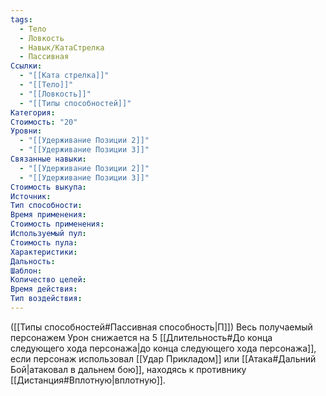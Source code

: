 ```yaml
---
tags:
  - Тело
  - Ловкость
  - Навык/КатаСтрелка
  - Пассивная
Ссылки:
  - "[[Ката стрелка]]"
  - "[[Тело]]"
  - "[[Ловкость]]"
  - "[[Типы способностей]]"
Категория: 
Стоимость: "20"
Уровни:
  - "[[Удерживание Позиции 2]]"
  - "[[Удерживание Позиции 3]]"
Связанные навыки:
  - "[[Удерживание Позиции 2]]"
  - "[[Удерживание Позиции 3]]"
Стоимость выкупа:
Источник:
Тип способности:
Время применения:
Стоимость применения:
Используемый пул:
Стоимость пула:
Характеристики:
Дальность:
Шаблон:
Количество целей:
Время действия:
Тип воздействия:
---
```

([[Типы способностей#Пассивная способность|П]]) Весь получаемый персонажем Урон снижается на 5 [[Длительность#До конца следующего хода персонажа|до конца следующего хода персонажа]], если персонаж использовал [[Удар Прикладом]] или [[Атака#Дальний Бой|атаковал в дальнем бою]], находясь к противнику [[Дистанция#Вплотную|вплотную]].
